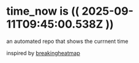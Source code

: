 # time_now is (( 2025-09-11T09:45:00.538Z ))

an automated repo that shows the currnent time

inspired by [breakingheatmap](https://github.com/breakingheatmap/breakingheatmap)